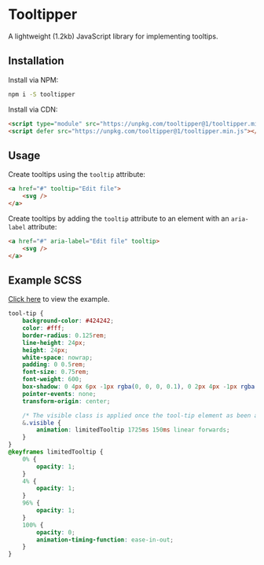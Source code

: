 # Tooltipper

A lightweight (1.2kb) JavaScript library for implementing tooltips.

## Installation

Install via NPM:

```sh
npm i -S tooltipper
```

Install via CDN:

```html
<script type="module" src="https://unpkg.com/tooltipper@1/tooltipper.min.mjs"></script>
<script defer src="https://unpkg.com/tooltipper@1/tooltipper.min.js"></script>
```

## Usage

Create tooltips using the `tooltip` attribute:

```html
<a href="#" tooltip="Edit file">
    <svg />
</a>
```

Create tooltips by adding the `tooltip` attribute to an element with an `aria-label` attribute:

```html
<a href="#" aria-label="Edit file" tooltip>
    <svg />
</a>
```

## Example SCSS

[Click here](https://codewithkyle.github.io/tooltipper/) to view the example.

```scss
tool-tip {
    background-color: #424242;
    color: #fff;
    border-radius: 0.125rem;
    line-height: 24px;
    height: 24px;
    white-space: nowrap;
    padding: 0 0.5rem;
    font-size: 0.75rem;
    font-weight: 600;
    box-shadow: 0 4px 6px -1px rgba(0, 0, 0, 0.1), 0 2px 4px -1px rgba(0, 0, 0, 0.06);
    pointer-events: none;
    transform-origin: center;

    /* The visible class is applied once the tool-tip element as been appended to the body & positioned correctly */
    &.visible {
        animation: limitedTooltip 1725ms 150ms linear forwards;
    }
}
@keyframes limitedTooltip {
    0% {
        opacity: 1;
    }
    4% {
        opacity: 1;
    }
    96% {
        opacity: 1;
    }
    100% {
        opacity: 0;
        animation-timing-function: ease-in-out;
    }
}
```
